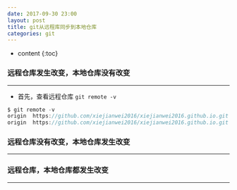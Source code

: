 ```yaml
---
date: 2017-09-30 23:00
layout: post
title: git从远程库同步到本地仓库
categories: git
---
```


* content
{:toc}

### 远程仓库发生改变，本地仓库没有改变
----------------------------------------
*   首先，查看远程仓库 `git remote -v`

```java
$ git remote -v
origin  https://github.com/xiejianwei2016/xiejianwei2016.github.io.git (fetch)
origin  https://github.com/xiejianwei2016/xiejianwei2016.github.io.git (push)
```

### 远程仓库没有改变，本地仓库发生改变
----------------------------------------

### 远程仓库，本地仓库都发生改变
----------------------------------------